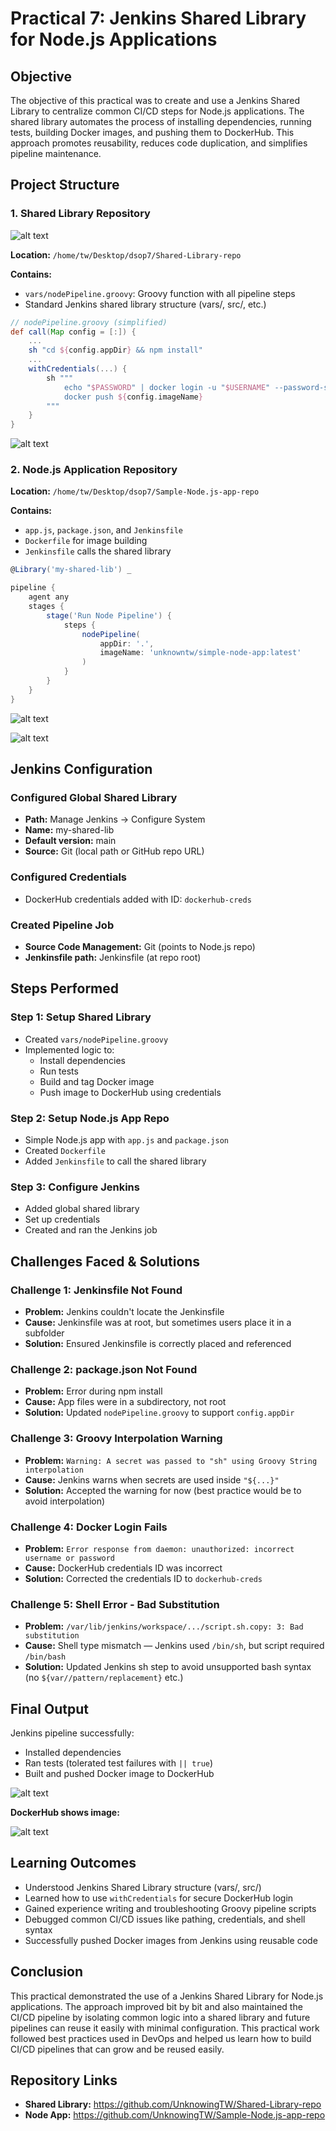 # Practical 7: Jenkins Shared Library for Node.js Applications


## Objective

The objective of this practical was to create and use a Jenkins Shared Library to centralize common CI/CD steps for Node.js applications. The shared library automates the process of installing dependencies, running tests, building Docker images, and pushing them to DockerHub. This approach promotes reusability, reduces code duplication, and simplifies pipeline maintenance.


## Project Structure

### 1. Shared Library Repository

![alt text](image.png)

**Location:** `/home/tw/Desktop/dsop7/Shared-Library-repo`

**Contains:**
- `vars/nodePipeline.groovy`: Groovy function with all pipeline steps
- Standard Jenkins shared library structure (vars/, src/, etc.)

```groovy
// nodePipeline.groovy (simplified)
def call(Map config = [:]) {
    ...
    sh "cd ${config.appDir} && npm install"
    ...
    withCredentials(...) {
        sh """
            echo "$PASSWORD" | docker login -u "$USERNAME" --password-stdin
            docker push ${config.imageName}
        """
    }
}
```
![alt text](Image/3.png)


### 2. Node.js Application Repository

**Location:** `/home/tw/Desktop/dsop7/Sample-Node.js-app-repo`

**Contains:**
- `app.js`, `package.json`, and `Jenkinsfile`
- `Dockerfile` for image building
- `Jenkinsfile` calls the shared library

```groovy
@Library('my-shared-lib') _

pipeline {
    agent any
    stages {
        stage('Run Node Pipeline') {
            steps {
                nodePipeline(
                    appDir: '.',  
                    imageName: 'unknowntw/simple-node-app:latest'
                )
            }
        }
    }
}
```
![alt text](Image/1.png)

![alt text](Image/2.png)

## Jenkins Configuration

### Configured Global Shared Library
- **Path:** Manage Jenkins → Configure System
- **Name:** my-shared-lib
- **Default version:** main
- **Source:** Git (local path or GitHub repo URL)




### Configured Credentials
- DockerHub credentials added with ID: `dockerhub-creds`

### Created Pipeline Job
- **Source Code Management:** Git (points to Node.js repo)
- **Jenkinsfile path:** Jenkinsfile (at repo root)

## Steps Performed

### Step 1: Setup Shared Library
- Created `vars/nodePipeline.groovy`
- Implemented logic to:
  - Install dependencies
  - Run tests
  - Build and tag Docker image
  - Push image to DockerHub using credentials

### Step 2: Setup Node.js App Repo
- Simple Node.js app with `app.js` and `package.json`
- Created `Dockerfile`
- Added `Jenkinsfile` to call the shared library

### Step 3: Configure Jenkins
- Added global shared library
- Set up credentials
- Created and ran the Jenkins job

## Challenges Faced & Solutions

### Challenge 1: Jenkinsfile Not Found
- **Problem:** Jenkins couldn't locate the Jenkinsfile
- **Cause:** Jenkinsfile was at root, but sometimes users place it in a subfolder
- **Solution:** Ensured Jenkinsfile is correctly placed and referenced

### Challenge 2: package.json Not Found
- **Problem:** Error during npm install
- **Cause:** App files were in a subdirectory, not root
- **Solution:** Updated `nodePipeline.groovy` to support `config.appDir`

### Challenge 3: Groovy Interpolation Warning
- **Problem:** `Warning: A secret was passed to "sh" using Groovy String interpolation`
- **Cause:** Jenkins warns when secrets are used inside `"${...}"`
- **Solution:** Accepted the warning for now (best practice would be to avoid interpolation)

### Challenge 4: Docker Login Fails
- **Problem:** `Error response from daemon: unauthorized: incorrect username or password`
- **Cause:** DockerHub credentials ID was incorrect
- **Solution:** Corrected the credentials ID to `dockerhub-creds`

### Challenge 5: Shell Error - Bad Substitution
- **Problem:** `/var/lib/jenkins/workspace/.../script.sh.copy: 3: Bad substitution`
- **Cause:** Shell type mismatch — Jenkins used `/bin/sh`, but script required `/bin/bash`
- **Solution:** Updated Jenkins sh step to avoid unsupported bash syntax (no `${var//pattern/replacement}` etc.)

## Final Output

Jenkins pipeline successfully:
- Installed dependencies
- Ran tests (tolerated test failures with `|| true`)
- Built and pushed Docker image to DockerHub

![alt text](<Image/Screenshot from 2025-06-02 23-43-38.png>)

**DockerHub shows image:** 

![alt text](<Image/Screenshot from 2025-06-02 23-44-12.png>)

## Learning Outcomes

- Understood Jenkins Shared Library structure (vars/, src/)
- Learned how to use `withCredentials` for secure DockerHub login
- Gained experience writing and troubleshooting Groovy pipeline scripts
- Debugged common CI/CD issues like pathing, credentials, and shell syntax
- Successfully pushed Docker images from Jenkins using reusable code

## Conclusion

This practical demonstrated the  use of a Jenkins Shared Library for Node.js applications. The approach improved bit by bit and also maintained the CI/CD pipeline by isolating common logic into a shared library and  future pipelines can reuse it easily with minimal configuration.
This practical work followed best practices used in DevOps and helped us learn how to build CI/CD pipelines that can grow and be reused easily.

## Repository Links

- **Shared Library:** https://github.com/UnknowingTW/Shared-Library-repo
- **Node App:** https://github.com/UnknowingTW/Sample-Node.js-app-repo